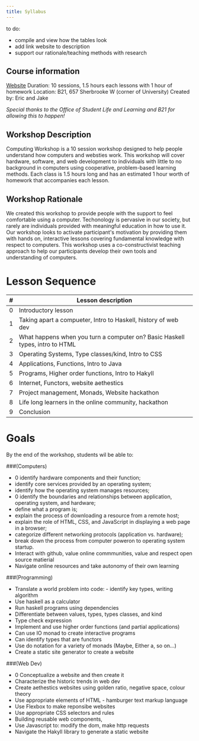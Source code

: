 ```yaml
---
title: Syllabus
---
```

to do:
- compile and view how the tables look
- add link website to description
- support our rationale/teaching methods with research

Course information
------------------

[Website](localhost:8000)
Duration: 10 sessions, 1.5 hours each lessons with 1 hour of homework
Location: B21, 657 Sherbrooke W (corner of University)
Created by: Eric and Jake

*Special thanks to the Office of Student Life and Learning and B21 for allowing this to happen!*

Workshop Description
--------------------
Computing Workshop is a 10 session workshop designed to help people understand how computers and websties work. This workshop will cover hardware, software, and web development to individuals with little to no background in computers using cooperative, problem-based learning methods. Each class is 1.5 hours long and has an estimated 1 hour worth of homework that accompanies each lesson.

Workshop Rationale
------------------
We created this workshop to provide people with the support to feel comfortable using a computer. Techonology is pervasive in our society, but rarely are individuals provided with meaningful education in how to use it. Our workshop looks to activate participant's motivation by providing them with hands on, interactive lessons covering fundamental knowledge with respect to computers. This workshop uses a co-constructivist teaching approach to help our participants develop their own tools and understanding of computers.

Lesson Sequence
===============
|#| Lesson description |
|-|--------------------|
|0|Introductory lesson|
|1|Taking apart a compueter, Intro to Haskell, history of web dev|
|2|What happens when you turn a computer on? Basic Haskell types, intro to HTML|
|3|Operating Systems, Type classes/kind, Intro to CSS|
|4|Applications, Functions, Intro to Java|
|5|Programs, Higher order functions, Intro to Hakyll|
|6|Internet, Functors, website aethestics|
|7|Project management, Monads, Website hackathon|
|8|Life long learners in the online community, hackathon|
|9|Conclusion|

Goals
=====

By the end of the workshop, students wil be able to:

###(Computers)

  * 0 identify hardware components and their function;
  * identify core services provided by an operating system;
  * identify how the operating system manages resources;
  * 0 identify the boundaries and relationships between application,
    operating system, and hardware;
  * define what a program is;
  * explain the process of downloading a resource from a remote host;
  * explain the role of HTML, CSS, and JavaScript in displaying a web page in a browser;
  * categorize different networking protocols (application vs. hardware);
  * break down the process from computer poweron to operating system startup.
  * Interact with github, value online commmunities, value and respect open source matierial 
  * Navigate online resources and take autonomy of their own learning

###(Programming)

  * Translate a world problem into code: - identify key types, writing algorithm 
  * Use haskell as a calculator
  * Run haskell programs using dependencies
  * Differentiate between values, types, types classes, and kind
  * Type check expression
  * Implement and use higher order functions (and partial applications)
  * Can use IO monad to create interactive programs
  * Can identify types that are functors
  * Use do notation for a variety of monads (Maybe, Either a, so on...)
  * Create a static site generator to create a website

###(Web Dev)

  * 0 Conceptualize a website and then create it
  * Characterize the historic trends in web dev
  * Create aethestics websites using golden ratio, negative space, colour theory
  * Use appropriate elements of HTML - hamburger text markup language
  * Use Flexbox to make reponsibe websites
  * Use appropriate CSS selectors and rules
  * Building reusable web components,
  * Use Javascript to: modify the dom, make http requests
  * Navigate the Hakyll library to generate a static website


